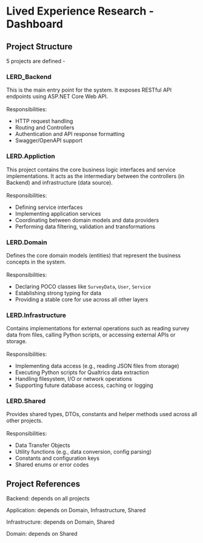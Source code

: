 # Lived Experience Research - Dashboard
## Project Structure
5 projects are defined - 

### LERD_Backend
This is the main entry point for the system. It exposes RESTful API endpoints using ASP.NET Core Web API.
<br><br>Responsibilities:
- HTTP request handling
- Routing and Controllers
- Authentication and API response formatting
- Swagger/OpenAPI support

### LERD.Appliction
This project contains the core business logic interfaces and service implementations. It acts as the intermediary between the controllers (in Backend) and infrastructure (data source).
<br><br>Responsibilities:
- Defining service interfaces
- Implementing application services
- Coordinating between domain models and data providers
- Performing data filtering, validation and transformations

### LERD.Domain
Defines the core domain models (entities) that represent the business concepts in the system.
<br><br>Responsibilities:
- Declaring POCO classes like `SurveyData`, `User`, `Service`
- Establishing strong typing for data
- Providing a stable core for use across all other layers

### LERD.Infrastructure
Contains implementations for external operations such as reading survey data from files, calling Python scripts, or accessing external APIs or storage.
<br><br>Responsibilities:
- Implementing data access (e.g., reading JSON files from storage)
- Executing Python scripts for Qualtrics data extraction
- Handling filesystem, I/O or network operations
- Supporting future database access, caching or logging

### LERD.Shared
Provides shared types, DTOs, constants and helper methods used across all other projects.
<br><br>Responsibilities:
- Data Transfer Objects
- Utility functions (e.g., data conversion, config parsing)
- Constants and configuration keys
- Shared enums or error codes

## Project References
Backend: depends on all projects

Application: depends on Domain, Infrastructure, Shared

Infrastructure: depends on Domain, Shared

Domain: depends on Shared